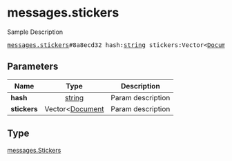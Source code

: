 # messages.stickers

Sample Description

<pre>
<a href="../constructor/messages.stickers.md">messages.stickers</a>#8a8ecd32 hash:<a href="../type/string.md">string</a> stickers:Vector&lt;<a href="../type/Document.md">Document</a>&gt; = <a href="../type/messages.Stickers.md">messages.Stickers</a>;
</pre>

## Parameters

| Name | Type | Description |
|------|:----:|-------------|
| **hash** | [string](../type/string.md) | Param description |
| **stickers** | Vector<[Document](../type/Document.md) | Param description |

## Type

[messages.Stickers](../type/messages.Stickers.md)
